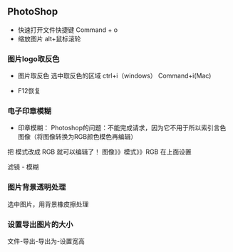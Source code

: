 ## PhotoShop

- 快速打开文件快捷键 Command + o
- 缩放图片 alt+鼠标滚轮


### 图片logo取反色
* 图片取反色 选中取反色的区域 ctrl+i（windows） Command+i(Mac) 

* F12恢复

### 电子印章模糊
* 印章模糊：
Photoshop的问题：不能完成请求，因为它不用于所以索引言色图像（将图像转换为RGB颜色模色再编辑）

把 模式改成 RGB 就可以编辑了！ 图像》》模式》》RGB 在上面设置

滤镜 - 模糊 

### 图片背景透明处理
选中图片，用背景橡皮擦处理

### 设置导出图片的大小
文件-导出-导出为-设置宽高